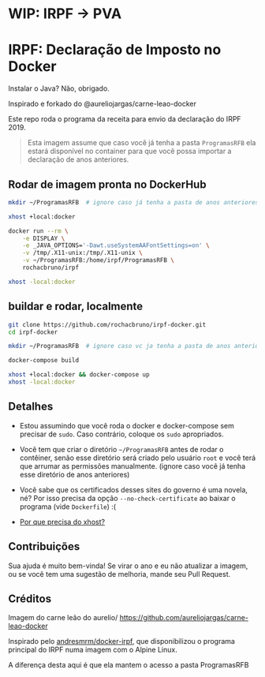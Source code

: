 # WIP: IRPF -> PVA

# IRPF: Declaração de Imposto no Docker
Instalar o Java? Não, obrigado.

Inspirado e forkado do @aureliojargas/carne-leao-docker

Este repo roda o programa da receita para envio da declaração do IRPF 2019.

> Esta imagem assume que caso você já tenha a pasta `ProgramasRFB` ela estará disponível no container para que você possa importar a declaração de anos anteriores.


## Rodar de imagem pronta no DockerHub

```bash
mkdir ~/ProgramasRFB  # ignore caso já tenha a pasta de anos anteriores

xhost +local:docker

docker run --rm \
    -e DISPLAY \
    -e _JAVA_OPTIONS='-Dawt.useSystemAAFontSettings=on' \
    -v /tmp/.X11-unix:/tmp/.X11-unix \
    -v ~/ProgramasRFB:/home/irpf/ProgramasRFB \
    rochacbruno/irpf

xhost -local:docker
```

## buildar e rodar, localmente

```bash
git clone https://github.com/rochacbruno/irpf-docker.git
cd irpf-docker

mkdir ~/ProgramasRFB  # ignore caso vc ja tenha a pasta de anos anteriores

docker-compose build

xhost +local:docker && docker-compose up
xhost -local:docker
```

## Detalhes

- Estou assumindo que você roda o docker e docker-compose sem precisar de `sudo`. Caso contrário, coloque os `sudo` apropriados.

- Você tem que criar o diretório `~/ProgramasRFB` antes de rodar o contêiner, senão esse diretório será criado pelo usuário `root` e você terá que arrumar as permissões manualmente. (ignore caso você já tenha esse diretório de anos anteriores)

- Você sabe que os certificados desses sites do governo é uma novela, né? Por isso precisa da opção `--no-check-certificate` ao baixar o programa (vide `Dockerfile`) :(

- [Por que precisa do xhost?](http://wiki.ros.org/docker/Tutorials/GUI)

## Contribuições

Sua ajuda é muito bem-vinda! Se virar o ano e eu não atualizar a imagem, ou se você tem uma sugestão de melhoria, mande seu Pull Request.

## Créditos

Imagem do carne leão do aurelio/
https://github.com/aureliojargas/carne-leao-docker

Inspirado pelo [andresmrm/docker-irpf](https://github.com/andresmrm/docker-irpf), que disponibilizou o programa principal do IRPF numa imagem com o Alpine Linux.

A diferença desta aqui é que ela mantem o acesso a pasta ProgramasRFB
